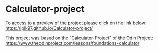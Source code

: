 # Calculator-project

To access to a preview of the project please click on the link below: https://lpik97.github.io/Calculator-project/

This project was based on the "Calculator-Project" of the Odin Project: https://www.theodinproject.com/lessons/foundations-calculator
